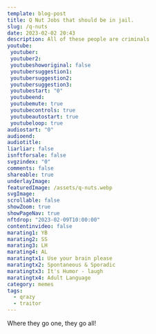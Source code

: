 ```yaml
---
template: blog-post
title: Q Nut Jobs that should be in jail.
slug: /q-nuts
date: 2023-02-02 20:43
description: All of these people are criminals
youtube:
 youtuber: 
 youtuber2: 
 youtubeshoworiginal: false
 youtubersuggestion1:
 youtubersuggestion2:
 youtubersuggestion3:
 youtubestart: "0"
 youtubeend: 
 youtubemute: true
 youtubecontrols: true
 youtubeautostart: true
 youtubeloop: true
audiostart: "0"
audioend: 
audiotitle: 
liarliar: false
isnftforsale: false
svgzindex: "0"
comments: false
shareable: true
underlayImage: 
featuredImage: /assets/q-nuts.webp
svgImage:
scrollable: false
showZoom: true
showPageNav: true
nftdrop: "2023-02-09T10:00:00"
contentinvideo: false
marating1: YB
marating2: SS
marating3: LH
marating4: AL
maratingtx1: Use your brain please
maratingtx2: Spontaneous & Sporadic
maratingtx3: It's Humor - laugh
maratingtx4: Adult Language
category: memes
tags:
  - qrazy
  - traitor
---
```

Where they go one, they go all!






<!-- https://youtu.be/VgdB9QYKeyM -->

<!-- XjuLZwlDxh8 -->